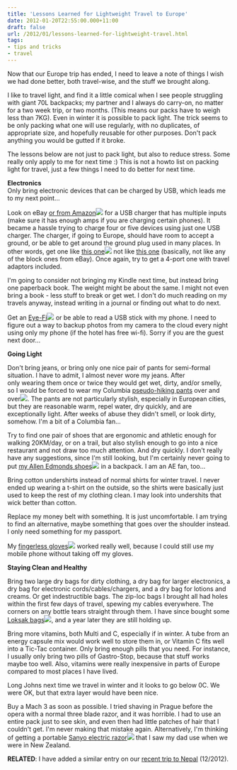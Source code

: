 ```yaml
---
title: 'Lessons Learned for Lightweight Travel to Europe'
date: 2012-01-20T22:55:00.000+11:00
draft: false
url: /2012/01/lessons-learned-for-lightweight-travel.html
tags: 
- tips and tricks
- travel
---
```


Now that our Europe trip has ended, I need to leave a note of things I wish we had done better, both travel-wise, and the stuff we brought along.  
  
I like to travel light, and find it a little comical when I see people struggling with giant 70L backpacks; my partner and I always do carry-on, no matter for a two week trip, or two months. (This means our packs have to weigh less than 7KG). Even in winter it is possible to pack light. The trick seems to be only packing what one will use regularly, with no duplicates, of appropriate size, and hopefully reusable for other purposes. Don't pack anything you would be gutted if it broke.  
  
The lessons below are not just to pack light, but also to reduce stress. Some really only apply to me for next time :) This is not a howto list on packing light for travel, just a few things I need to do better for next time.  
  
**Electronics**  
Only bring electronic devices that can be charged by USB, which leads me to my next point...  
  
Look on eBay [or from Amazon](http://www.amazon.com/s/?_encoding=UTF8&bbn=2407773011&camp=1789&creative=390957&keywords=usb%20travel%20charger&linkCode=ur2&qid=1359631165&rh=n%3A2335752011%2Cn%3A!2335753011%2Cn%3A2407755011%2Cn%3A2407761011%2Cn%3A2407773011%2Ck%3Ausb%20travel%20charger%2Cp_72%3A2491149011&rnid=2491147011&tag=kelvinismcom-20)![](https://www.assoc-amazon.com/e/ir?t=kelvinismcom-20&l=ur2&o=1) for a USB charger that has multiple inputs (make sure it has enough amps if you are charging certain phones). It became a hassle trying to charge four or five devices using just one USB charger. The charger, if going to Europe, should have room to accept a ground, or be able to get around the ground plug used in many places. In other words, get one like [this one](http://www.amazon.com/gp/product/B005DOKG70/ref=as_li_ss_tl?ie=UTF8&camp=1789&creative=390957&creativeASIN=B005DOKG70&linkCode=as2&tag=kelvinismcom-20)![](http://www.assoc-amazon.com/e/ir?t=kelvinismcom-20&l=as2&o=1&a=B005DOKG70) not like [this one](http://r.ebay.com/RQ5an7) (basically, not like any of the block ones from eBay). Once again, try to get a 4-port one with travel adaptors included.  
  
I'm going to consider not bringing my Kindle next time, but instead bring one paperback book. The weight might be about the same. I might not even bring a book - less stuff to break or get wet. I don't do much reading on my travels anyway, instead writing in a journal or finding out what to do next.  
  
Get an [Eye-Fi](http://www.amazon.com/gp/product/B002UT42UI/ref=as_li_ss_tl?ie=UTF8&camp=1789&creative=390957&creativeASIN=B002UT42UI&linkCode=as2&tag=kelvinismcom-20)![](http://www.assoc-amazon.com/e/ir?t=kelvinismcom-20&l=as2&o=1&a=B002UT42UI) or be able to read a USB stick with my phone. I need to figure out a way to backup photos from my camera to the cloud every night using only my phone (if the hotel has free wi-fi). Sorry if you are the guest next door...  
  
**Going Light**  
  
Don't bring jeans, or bring only one nice pair of pants for semi-formal situation. I have to admit, I almost never wore my jeans. After only wearing them once or twice they would get wet, dirty, and/or smelly, so I would be forced to wear my Columbia [pseudo-hiking pants](http://www.amazon.com/gp/product/B00AHLYP5I/ref=as_li_ss_tl?ie=UTF8&camp=1789&creative=390957&creativeASIN=B00AHLYP5I&linkCode=as2&tag=kelvinismcom-20) over and over![](http://www.assoc-amazon.com/e/ir?t=kelvinismcom-20&l=as2&o=1&a=B00AHLYP5I). The pants are not particularly stylish, especially in European cities, but they are reasonable warm, repel water, dry quickly, and are exceptionally light. After weeks of abuse they didn't smell, or look dirty, somehow. I'm a bit of a Columbia fan...  
  
Try to find one pair of shoes that are ergonomic and athletic enough for walking 20KM/day, or on a trail, but also stylish enough to go into a nice restaurant and not draw too much attention. And dry quickly. I don't really have any suggestions, since I'm still looking, but I'm certainly never going to put [my Allen Edmonds shoes](http://www.amazon.com/gp/product/B001TDKZEI/ref=as_li_ss_tl?ie=UTF8&camp=1789&creative=390957&creativeASIN=B001TDKZEI&linkCode=as2&tag=kelvinismcom-20)![](http://www.assoc-amazon.com/e/ir?t=kelvinismcom-20&l=as2&o=1&a=B001TDKZEI) in a backpack. I am an AE fan, too...  
  
Bring cotton undershirts instead of normal shirts for winter travel. I never ended up wearing a t-shirt on the outside, so the shirts were basically just used to keep the rest of my clothing clean. I may look into undershits that wick better than cotton.  
  
Replace my money belt with something. It is just uncomfortable. I am trying to find an alternative, maybe something that goes over the shoulder instead. I only need something for my passport.  
  
My [fingerless gloves](http://www.amazon.com/s/?_encoding=UTF8&camp=1789&creative=390957&field-keywords=gloves%20fingerless%20thinsulate&linkCode=ur2&rh=i%3Aaps%2Ck%3Agloves%20fingerless%20thinsulate&tag=kelvinismcom-20&url=search-alias%3Daps)![](https://www.assoc-amazon.com/e/ir?t=kelvinismcom-20&l=ur2&o=1) worked really well, because I could still use my mobile phone without taking off my gloves.  
  
**Staying Clean and Healthy**  
  
Bring two large dry bags for dirty clothing, a dry bag for larger electronics, a dry bag for electronic cords/cables/chargers, and a dry bag for lotions and creams. Or get indestructible bags. The zip-loc bags I brought all had holes within the first few days of travel, spewing my cables everywhere. The corners on any bottle tears straight through them. I have since bought some [Loksak bags](http://www.amazon.com/s/?_encoding=UTF8&camp=1789&creative=390957&keywords=loksak&linkCode=ur2&qid=1359632248&rh=i%3Aaps%2Ck%3Aloksak&tag=kelvinismcom-20)![](https://www.assoc-amazon.com/e/ir?t=kelvinismcom-20&l=ur2&o=1), and a year later they are still holding up.  
  
Bring more vitamins, both Multi and C, especially if in winter. A tube from an energy capsule mix would work well to store them in, or Vitamin C fits well into a Tic-Tac container. Only bring enough pills that you need. For instance, I usually only bring two pills of Gastro-Stop, because that stuff works maybe too well. Also, vitamins were really inexpensive in parts of Europe compared to most places I have lived.  
  
Long Johns next time we travel in winter and it looks to go below 0C. We were OK, but that extra layer would have been nice.  
  
Buy a Mach 3 as soon as possible. I tried shaving in Prague before the opera with a normal three blade razor, and it was horrible. I had to use an entire pack just to see skin, and even then had little patches of hair that I couldn't get. I'm never making that mistake again. Alternatively, I'm thinking of getting a portable [Sanyo electric razor](http://www.amazon.com/gp/product/B001ANH1S0/ref=as_li_ss_tl?ie=UTF8&camp=1789&creative=390957&creativeASIN=B001ANH1S0&linkCode=as2&tag=kelvinismcom-20)![](http://www.assoc-amazon.com/e/ir?t=kelvinismcom-20&l=as2&o=1&a=B001ANH1S0) that I saw my dad use when we were in New Zealand.  
  
**RELATED**: I have added a similar entry on our [recent trip to Nepal](http://www.kelvinism.com/2013/01/lessons-learned-from-kathmandu.html) (12/2012).